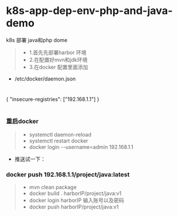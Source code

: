 # k8s-app-dep-env-php-and-java-demo

k8s 部署 java和php dome
 
> * 1.首先先部署harbor 环境
> * 2.在配置好mvn和jdk环境
> * 3.在docker 配置里面添加
- /etc/docker/daemon.json
#
 {
"insecure-registries": ["192.168.1.1"]
}
#
### 重启docker
 > *  systemctl daemon-reload
 > *  systemctl restart docker
 > *  docker login --username=admin 192.168.1.1
  
 - 推送试一下：
  ### docker push 192.168.1.1/project/java:latest

> *  mvn clean package
> *  docker build .  harborIP/project/java:v1
> *  docker login  harborIP 输入账号以及密码
> *  docker push harborIP/project/java:v1
